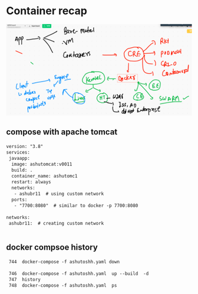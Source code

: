 # Container recap

<img src="crecap.png">

## compose with apache tomcat 

```
version: "3.8"
services:
 javaapp:
  image: ashutomcat:v0011
  build: .
  container_name: ashutomc1
  restart: always
  networks:
   - ashubr11  # using custom network 
  ports:
   - "7700:8080"  # similar to docker -p 7700:8080 
     
networks:
 ashubr11:  # creating custom network 
 
 ```
 
 ## docker compsoe history 
 
 ```
  744  docker-compose -f ashutoshh.yaml down
 
  746  docker-compose -f ashutoshh.yaml  up --build  -d
  747  history 
  748  docker-compose -f ashutoshh.yaml  ps
  ```
  
